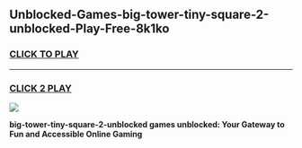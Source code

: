 
## Unblocked-Games-big-tower-tiny-square-2-unblocked-Play-Free-8k1ko
<h3>
<a href="https://premium76.site?title=big-tower-tiny-square-2-unblocked&ref=18A">CLICK TO PLAY</a></h3>
<hr>

<h3>
<a href="https://premium76.site?title=big-tower-tiny-square-2-unblocked&ref=18A">CLICK 2 PLAY</a>
  
</h3>

<a href="https://premium76.site?title=big-tower-tiny-square-2-unblocked&ref=18A"><img src="https://clearcache.store/games.png"></a>


**big-tower-tiny-square-2-unblocked games unblocked: Your Gateway to Fun and Accessible Online Gaming**
